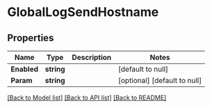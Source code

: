# GlobalLogSendHostname

## Properties
Name | Type | Description | Notes
------------ | ------------- | ------------- | -------------
**Enabled** | **string** |  | [default to null]
**Param** | **string** |  | [optional] [default to null]

[[Back to Model list]](../README.md#documentation-for-models) [[Back to API list]](../README.md#documentation-for-api-endpoints) [[Back to README]](../README.md)


